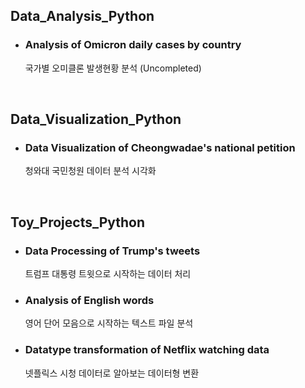 ## Data_Analysis_Python

- ### Analysis of Omicron daily cases by country

  국가별 오미클론 발생현황 분석 (Uncompleted)
  
<br>

## Data_Visualization_Python

- ### Data Visualization of Cheongwadae's national petition

  청와대 국민청원 데이터 분석 시각화

<br>

## Toy_Projects_Python

- ### Data Processing of Trump's tweets

  트럼프 대통령 트윗으로 시작하는 데이터 처리

- ### Analysis of English words

  영어 단어 모음으로 시작하는 텍스트 파일 분석

- ### Datatype transformation of Netflix watching data

  넷플릭스 시청 데이터로 알아보는 데이터형 변환

